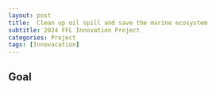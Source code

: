 ```yaml
---
layout: post
title:  Clean up oil spill and save the marine ecosystem
subtitle: 2024 FFL Innovation Project
categories: Project
tags: [Innovacation]
---
```


## Goal



